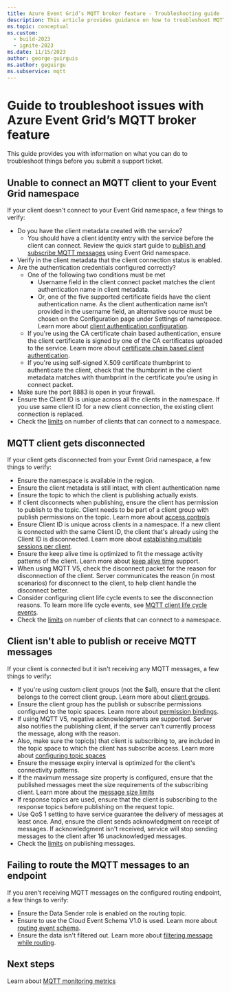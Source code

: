 ```yaml
---
title: Azure Event Grid’s MQTT broker feature - Troubleshooting guide
description: This article provides guidance on how to troubleshoot MQTT broker related issues.
ms.topic: conceptual
ms.custom:
  - build-2023
  - ignite-2023
ms.date: 11/15/2023
author: george-guirguis
ms.author: geguirgu
ms.subservice: mqtt
---
```


# Guide to troubleshoot issues with Azure Event Grid’s MQTT broker feature

This guide provides you with information on what you can do to troubleshoot things before you submit a support ticket.



## Unable to connect an MQTT client to your Event Grid namespace

If your client doesn't connect to your Event Grid namespace, a few things to verify:

- Do you have the client metadata created with the service?
    - You should have a client identity entry with the service before the client can connect.  Review the quick start guide to [publish and subscribe MQTT messages](mqtt-publish-and-subscribe-portal.md) using Event Grid namespace.
- Verify in the client metadata that the client connection status is enabled.
- Are the authentication credentials configured correctly?
    - One of the following two conditions must be met
        - Username field in the client connect packet matches the client authentication name in client metadata.
        - Or, one of the five supported certificate fields have the client authentication name.  As the client authentication name isn't provided in the username field, an alternative source must be chosen on the Configuration page under Settings of namespace.  Learn more about [client authentication configuration](mqtt-client-authentication.md).
    - If you're using the CA certificate chain based authentication, ensure the client certificate is signed by one of the CA certificates uploaded to the service.  Learn more about [certificate chain based client authentication](mqtt-certificate-chain-client-authentication.md).
    - If you're using self-signed X.509 certificate thumbprint to authenticate the client, check that the thumbprint in the client metadata matches with thumbprint in the certificate you're using in connect packet.
- Make sure the port 8883 is open in your firewall.
- Ensure the Client ID is unique across all the clients in the namespace.  If you use same client ID for a new client connection, the existing client connection is replaced.
- Check the [limits](quotas-limits.md) on number of clients that can connect to a namespace.

## MQTT client gets disconnected

If your client gets disconnected from your Event Grid namespace, a few things to verify:

- Ensure the namespace is available in the region.
- Ensure the client metadata is still intact, with client authentication name
- Ensure the topic to which the client is publishing actually exists.
- If client disconnects when publishing, ensure the client has permission to publish to the topic.  Client needs to be part of a client group with publish permissions on the topic.  Learn more about [access controls](mqtt-access-control.md)
- Ensure Client ID is unique across clients in a namespace.  If a new client is connected with the same Client ID, the client that's already using the Client ID is disconnected.  Learn more about [establishing multiple sessions per client](mqtt-establishing-multiple-sessions-per-client.md).
- Ensure the keep alive time is optimized to fit the message activity patterns of the client. Learn more about [keep alive time](mqtt-support.md) support.
- When using MQTT V5, check the disconnect packet for the reason for disconnection of the client.  Server communicates the reason (in most scenarios) for disconnect to the client, to help client handle the disconnect better.
- Consider configuring client life cycle events to see the disconnection reasons.  To learn more life cycle events, see [MQTT client life cycle events](mqtt-client-life-cycle-events.md).
- Check the [limits](quotas-limits.md) on number of clients that can connect to a namespace.

## Client isn't able to publish or receive MQTT messages

If your client is connected but it isn't receiving any MQTT messages, a few things to verify:

- If you're using custom client groups (not the $all), ensure that the client belongs to the correct client group.  Learn more about [client groups](mqtt-client-groups.md).
- Ensure the client group has the publish or subscribe permissions configured to the topic spaces.  Learn more about [permission bindings](mqtt-access-control.md).
- If using MQTT V5, negative acknowledgments are supported.  Server also notifies the publishing client, if the server can't currently process the message, along with the reason.
- Also, make sure the topic(s) that client is subscribing to, are included in the topic space to which the client has subscribe access.  Learn more about [configuring topic spaces](mqtt-topic-spaces.md)
- Ensure the message expiry interval is optimized for the client's connectivity patterns.
- If the maximum message size property is configured, ensure that the published messages meet the size requirements of the subscribing client.  Learn more about the [message size limits](mqtt-support.md)
- If response topics are used, ensure that the client is subscribing to the response topics before publishing on the request topic.
- Use QoS 1 setting to have service guarantee the delivery of messages at least once.  And, ensure the client sends acknowledgment on receipt of messages.  If acknowledgment isn't received, service will stop sending messages to the client after 16 unacknowledged messages.
- Check the [limits](quotas-limits.md) on publishing messages.

## Failing to route the MQTT messages to an endpoint

If you aren't receiving MQTT messages on the configured routing endpoint, a few things to verify:

- Ensure the Data Sender role is enabled on the routing topic.
- Ensure to use the Cloud Event Schema V1.0 is used.  Learn more about [routing event schema](mqtt-routing-event-schema.md).
- Ensure the data isn't filtered out.  Learn more about [filtering message while routing](mqtt-routing-filtering.md).

## Next steps
Learn about [MQTT monitoring metrics](monitor-mqtt-delivery-reference.md)
